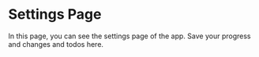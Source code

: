 # Settings Page

In this page, you can see the settings page of the app.
Save your progress and changes and todos here.